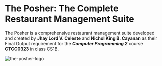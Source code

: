 # The Posher: The Complete Restaurant Management Suite

The Posher is a comprehensive restaurant management suite developed and created by **Jhay Lord V. Celeste** and **Nichol King B. Cayanan** as their Final Output requirement for the ***Computer Programming 2*** course **CTCC0323** in class CS1B.

![the-posher-logo](https://i.ibb.co/C80NdfS/theposher.png)

